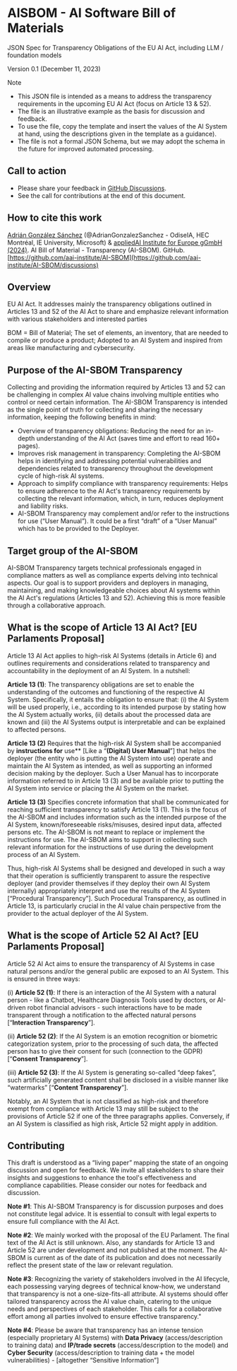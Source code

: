 # AISBOM - AI Software Bill of Materials

JSON Spec for Transparency Obligations of the EU AI Act, including LLM / foundation models

Version 0.1 (December 11, 2023)

> [!NOTE]
> - This JSON file is intended as a means to address the transparency requirements in the upcoming EU AI Act (focus on Article 13 & 52). 
> - The file is an illustrative example as the basis for discussion and feedback.
> - To use the file, copy the template and insert the values of the AI System at hand, using the descriptions given in the template as a guidance).
> - The file is not a formal JSON Schema, but we may adopt the schema in the future for improved automated processing.

## Call to action

- Please share your feedback in [GitHub Discussions](https://github.com/aai-institute/AI-SBOM/discussions).
- See the call for contributions at the end of this document.

## How to cite this work

[Adrián González Sánchez](https://github.com/AdrianGonzalezSanchez/AdrianGonzalezSanchez) (@AdrianGonzalezSanchez - OdiseIA, HEC Montréal, IE University, Microsoft) & [appliedAI Institute for Europe gGmbH (2024)](https://github.com/aai-institute). AI Bill of Material - Transparency (AI-SBOM). GitHub. [https://github.com/aai-institute/AI-SBOM](https://github.com/aai-institute/AI-SBOM/discussions)

## Overview

EU AI Act. It addresses mainly the transparency obligations outlined in Articles 13 and 52 of the AI Act to share and emphasize relevant information with various stakeholders and interested parties

BOM = Bill of Material; The set of elements, an inventory, that are needed to compile or produce a product; Adopted to an AI System and inspired from areas like manufacturing and cybersecurity.

## Purpose of the AI-SBOM Transparency

Collecting and providing the information required by Articles 13 and 52 can be challenging in complex AI value chains involving multiple entities who control or need certain information. The AI-SBOM Transparency is intended as the single point of truth for collecting and sharing the necessary information, keeping the following benefits in mind:

- Overview of transparency obligations: Reducing the need for an in-depth understanding of the AI Act (saves time and effort to read 160+ pages).
- Improves risk management in transparency: Completing the AI-SBOM helps in identifying and addressing potential vulnerabilities and dependencies related to transparency throughout the development cycle of high-risk AI systems.
- Approach to simplify compliance with transparency requirements: Helps to ensure adherence to the AI Act's transparency requirements by collecting the relevant information, which, in turn, reduces deployment and liability risks.
- AI-SBOM Transparency may complement and/or refer to the instructions for use (“User Manual”). It could be a first “draft” of a “User Manual” which has to be provided to the Deployer.

## Target group of the AI-SBOM

AI-SBOM Transparency targets technical professionals engaged in compliance matters as well as compliance experts delving into technical aspects. Our goal is to support providers and deployers in managing, maintaining, and making knowledgeable choices about AI systems within the AI Act's regulations (Articles 13 and 52). Achieving this is more feasible through a collaborative approach.

## What is the scope of Article 13 AI Act? [EU Parlaments Proposal]

Article 13 AI Act applies to high-risk AI Systems (details in Article 6) and outlines requirements and considerations related to transparency and accountability in the deployment of an AI System. In a nutshell:

**Article 13 (1)**: The transparency obligations are set to enable the understanding of the outcomes and functioning of the respective AI System. Specifically, it entails the obligation to ensure that: (i) the AI System will be used properly, i.e., according to its intended purpose by stating how the AI System actually works, (ii) details about the processed data are known and (iii) the AI Systems output is interpretable and can be explained to affected persons.

**Article 13 (2)** Requires that the high-risk AI System shall be accompanied by **instructions for** use** [Like a “**(Digital) User Manual**”] that helps the deployer (the entity who is putting the AI System into use) operate and maintain the AI System as intended, as well as supporting an informed decision making by the deployer. Such a User Manual has to incorporate information referred to in Article 13 (3) and be available prior to putting the AI System into service or placing the AI System on the market.

**Article 13 (3)** Specifies concrete information that shall be communicated for reaching sufficient transparency to satisfy Article 13 (1). This is the focus of the AI-SBOM and includes information such as the intended purpose of the AI System, known/foreseeable risks/misuses, desired input data, affected persons etc. The AI-SBOM is not meant to replace or implement the instructions for use. The AI-SBOM aims to support in collecting such relevant information for the instructions of use during the development process of an AI System.

Thus, high-risk AI Systems shall be designed and developed in such a way that their operation is sufficiently transparent to assure the respective deployer (and provider themselves if they deploy their own AI System internally) appropriately interpret and use the results of the AI System [“Procedural Transparency”]. Such Procedural Transparency, as outlined in Article 13, is particularly crucial in the AI value chain perspective from the provider to the actual deployer of the AI System.

## What is the scope of Article 52 AI Act? [EU Parlaments Proposal]
Article 52 AI Act aims to ensure the transparency of AI Systems in case natural persons and/or the general public are exposed to an AI System. This is ensured in three ways: 

(i) **Article 52 (1)**: If there is an interaction of the AI System with a natural person - like a Chatbot, Healthcare Diagnosis Tools used by doctors, or AI-driven robot financial advisors - such interactions have to be made transparent through a notification to the affected natural persons [“**Interaction Transparency**”]. 

(ii) **Article 52 (2)**: If the AI System is an emotion recognition or biometric categorization system, prior to the processing of such data, the affected person has to give their consent for such (connection to the GDPR) [“**Consent Transparency**”]. 

(iii) **Article 52 (3)**: If the AI System is generating so-called “deep fakes”, such artificially generated content shall be disclosed in a visible manner like “watermarks” [“**Content Transparency**”].

Notably, an AI System that is not classified as high-risk and therefore exempt from compliance with Article 13 may still be subject to the provisions of Article 52 if one of the three paragraphs applies. Conversely, if an AI System is classified as high risk, Article 52 might apply in addition.

## Contributing

This draft is understood as a “living paper” mapping the state of an ongoing discussion and open for feedback. We invite all stakeholders to share their insights and suggestions to enhance the tool's effectiveness and compliance capabilities. Please consider our notes for feedback and discussion.

**Note #1**: This AI-SBOM Transparency is for discussion purposes and does not constitute legal advice. It is essential to consult with legal experts to ensure full compliance with the AI Act. 

**Note #2**: We mainly worked with the proposal of the EU Parlament. The final text of the AI Act is still unknown. Also, any standards for Article 13 and Article 52 are under development and not published at the moment. The AI-SBOM is current as of the date of its publication and does not necessarily reflect the present state of the law or relevant regulation.

**Note #3**: Recognizing the variety of stakeholders involved in the AI lifecycle, each possessing varying degrees of technical know-how, we understand that transparency is not a one-size-fits-all attribute. AI systems should offer tailored transparency across the AI value chain, catering to the unique needs and perspectives of each stakeholder. This calls for a collaborative effort among all parties involved to ensure effective transparency."

**Note #4**: Please be aware that transparency has an intense tension (especially proprietary AI Systems) with **Data Privacy** (access/description to training data) and **IP/trade secrets** (access/description to the model) and **Cyber Security** (access/description to training data + the model vulnerabilities) - [altogether “Sensitive Information”]
